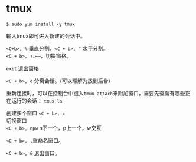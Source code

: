 # tmux

`$ sudo yum install -y tmux`  

输入tmux即可进入新建的会话中。  

`<C+b>, %`  垂直分割，`<C + b>, "` 水平分割。  
`<C + b>, ↑↓←→`，切换窗格。

`exit` 退出窗格

`<C + b>, d` 分离会话。(可以理解为放到后台)

重新连接时，可以在控制台中键入`tmux attach`来附加窗口，需要先查看有哪些正在运行的会话： `tmux ls`

创建多个窗口 `<C + b>, c`  
切换窗口  
`<C + b>, npw` n下一个，p上一个，w交互

`<C + b>, ,`重命名窗口。

`<C + b>, &` 退出窗口。
